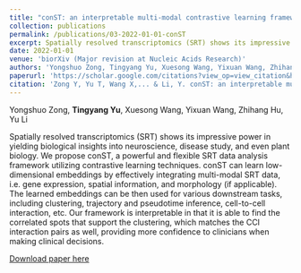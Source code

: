 ```yaml
---
title: "conST: an interpretable multi-modal contrastive learning framework for spatial transcriptomics"
collection: publications
permalink: /publications/03-2022-01-01-conST
excerpt: Spatially resolved transcriptomics (SRT) shows its impressive power in yielding biological insights into neuroscience, disease study, and even plant biology. We propose conST, a powerful and flexible SRT data analysis framework utilizing contrastive learning techniques. conST can learn low-dimensional embeddings by effectively integrating multi-modal SRT data, i.e. gene expression, spatial information, and morphology (if applicable). The learned embeddings can be then used for various downstream tasks, including clustering, trajectory and pseudotime inference, cell-to-cell interaction, etc. Our framework is interpretable in that it is able to find the correlated spots that support the clustering, which matches the CCI interaction pairs as well, providing more confidence to clinicians when making clinical decisions.'
date: 2022-01-01
venue: 'biorXiv (Major revision at Nucleic Acids Research)'
authors: 'Yongshuo Zong, Tingyang Yu, Xuesong Wang, Yixuan Wang, Zhihang Hu, Yu Li'
paperurl: 'https://scholar.google.com/citations?view_op=view_citation&hl=zh-CN&user=1Cw8oZ4AAAAJ&citation_for_view=1Cw8oZ4AAAAJ:d1gkVwhDpl0C'
citation: 'Zong Y, Yu T, Wang X,... & Li, Y. conST: an interpretable multi-modal contrastive learning framework for spatial transcriptomics[J]. bioRxiv (Major revision at Nucleic Acids Research (IF = 16.97)), 2022.'
---
```


Yongshuo Zong, **Tingyang Yu**, Xuesong Wang, Yixuan Wang, Zhihang Hu, Yu Li

Spatially resolved transcriptomics (SRT) shows its impressive power in yielding biological insights into neuroscience, disease study, and even plant biology. We propose conST, a powerful and flexible SRT data analysis framework utilizing contrastive learning techniques. conST can learn low-dimensional embeddings by effectively integrating multi-modal SRT data, i.e. gene expression, spatial information, and morphology (if applicable). The learned embeddings can be then used for various downstream tasks, including clustering, trajectory and pseudotime inference, cell-to-cell interaction, etc. Our framework is interpretable in that it is able to find the correlated spots that support the clustering, which matches the CCI interaction pairs as well, providing more confidence to clinicians when making clinical decisions.

[Download paper here](https://www.biorxiv.org/content/10.1101/2022.01.14.476408v1.full.pdf)
